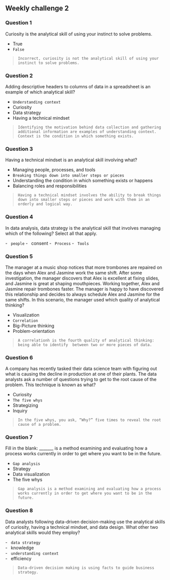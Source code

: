 ## Weekly challenge 2

### Question 1

Curiosity is the analytical skill of using your instinct to solve problems.

* True
* ```False```

> ```Incorrect, curiosity is not the analytical skill of using your instinct to solve problems.```

### Question 2

Adding descriptive headers to columns of data in a spreadsheet is an example of which analytical skill?

* ```Understanding context```
* Curiosity
* Data strategy
* Having a technical mindset

> ```Identifying the motivation behind data collection and gathering additional information are examples of understanding context. Context is the condition in which something exists.```

### Question 3

Having a technical mindset is an analytical skill involving what?

* Managing people, processes, and tools 
* ```Breaking things down into smaller steps or pieces```
* Understanding the condition in which something exists or happens
* Balancing roles and responsibilities

> ```Having a technical mindset involves the ability to break things down into smaller steps or pieces and work with them in an orderly and logical way.```

### Question 4

In data analysis, data strategy is the analytical skill that involves managing which of the following? Select all that apply.

-&ensp;&nbsp;```people```
-&ensp;&nbsp;consent
-&ensp;&nbsp;```Process```
-&ensp;&nbsp;```Tools```

### Question 5

The manager at a music shop notices that more trombones are repaired on the days when Alex and Jasmine work the same shift. After some investigation, the manager discovers that Alex is excellent at fixing slides, and Jasmine is great at shaping mouthpieces. Working together, Alex and Jasmine repair trombones faster. The manager is happy to have discovered this relationship and decides to always schedule Alex and Jasmine for the same shifts. In this scenario, the manager used which quality of analytical thinking?

* Visualization
* ```Correlation```
* Big-Picture thinking
* Problem-orientation

> ```A correlationh is the fourth quality of analytical thinking: being able to identify  between two or more pieces of data.```

### Question 6

A company has recently tasked their data science team with figuring out what is causing the decline in production at one of their plants. The data analysts ask a number of questions trying to get to the root cause of the problem. This technique is known as what?

* Curiosity
* ```The five whys```
* Strategizing
* Inquiry

> ```In the five whys, you ask, “Why?” five times to reveal the root cause of a problem.```

### Question 7

Fill in the blank: _______ is a method examining and evaluating how a process works currently in order to get where you want to be in the future.

* ```Gap analysis```
* Strategy
* Data visualization
* The five whys

> ```Gap analysis is a method examining and evaluating how a process works currently in order to get where you want to be in the future.```

### Question 8

Data analysts following data-driven decision-making use the analytical skills of curiosity, having a technical mindset, and data design. What other two analytical skills would they employ?

-&ensp;&nbsp;```data strategy```\
-&ensp;&nbsp;knowledge\
-&ensp;&nbsp;```understanding context```\
-&ensp;&nbsp;efficiency

> ```Data-driven decision making is using facts to guide business strategy.```